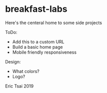 # breakfast-labs
Here's the centeral home to some side projects

ToDo:
- Add this to a custom URL
- Build a basic home page
- Mobile friendly responsiveness

Design:
- What colors?
- Logo?

Eric Tsai 2019
